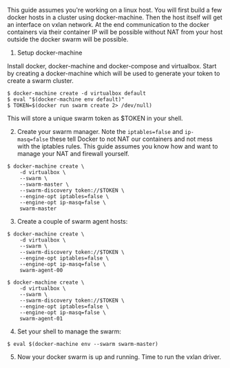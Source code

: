 This guide assumes you're working on a linux host. You will first build a few docker hosts in a cluster using docker-machine. Then the host itself will get an interface on vxlan network. At the end communication to the docker containers via their container IP will be possible without NAT from your host outside the docker swarm will be possible.

1. Setup docker-machine

Install docker, docker-machine and docker-compose and virtualbox. Start by creating a docker-machine which will be used to generate your token to create a swarm cluster.

```
$ docker-machine create -d virtualbox default
$ eval "$(docker-machine env default)"
$ TOKEN=$(docker run swarm create 2> /dev/null)
```

This will store a unique swarm token as $TOKEN in your shell.

2. Create your swarm manager. Note the `iptables=false` and `ip-masq=false` these tell Docker to not NAT our containers and not mess with the iptables rules. This guide assumes you know how and want to manage your NAT and firewall yourself.

```
$ docker-machine create \
    -d virtualbox \
    --swarm \
    --swarm-master \
    --swarm-discovery token://$TOKEN \
    --engine-opt iptables=false \
    --engine-opt ip-masq=false \
    swarm-master
```

3.  Create a couple of swarm agent hosts:

```
$ docker-machine create \
    -d virtualbox \
    --swarm \
    --swarm-discovery token://$TOKEN \
    --engine-opt iptables=false \
    --engine-opt ip-masq=false \
    swarm-agent-00

$ docker-machine create \
    -d virtualbox \
    --swarm \
    --swarm-discovery token://$TOKEN \
    --engine-opt iptables=false \
    --engine-opt ip-masq=false \
    swarm-agent-01
```

4. Set your shell to manage the swarm:

```
$ eval $(docker-machine env --swarm swarm-master)
```

5. Now your docker swarm is up and running. Time to run the vxlan driver.
